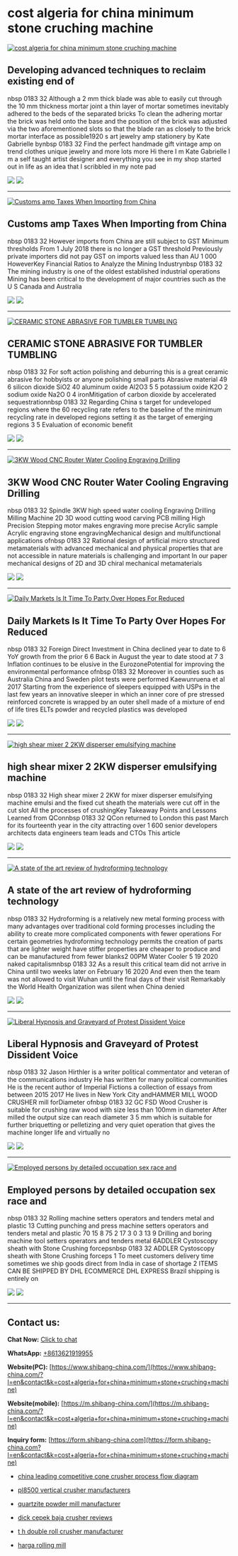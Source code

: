 # cost algeria for china minimum stone cruching machine

<a href="https://swt.shibang-china.com/?l=en&img&k=cost+algeria+for+china+minimum+stone+cruching+machine" target="_blank">![cost algeria for china minimum stone cruching machine](http://static.shibang-china.com/all-800x300/373.jpg)</a>

## Developing advanced techniques to reclaim existing end of
nbsp 0183 32 Although a 2 mm thick blade was able to easily cut through the 10 mm thickness mortar joint a thin layer of mortar sometimes inevitably adhered to the beds of the separated bricks To clean the adhering mortar the brick was held onto the base and the position of the brick was adjusted via the two aforementioned slots so that the blade ran as closely to the brick mortar interface as possible1920 s art jewelry amp stationery by Kate Gabrielle bynbsp 0183 32 Find the perfect handmade gift vintage amp on trend clothes unique jewelry and more lots more Hi there I m Kate Gabrielle I m a self taught artist designer and everything you see in my shop started out in life as an idea that I scribbled in my note pad


<a href="https://whatsapp.shibangsoft.com/WhatsApp.php" target="_blank" title="WhatsApp">![](http://static.shibang-china.com/icon/whatsapp.png)</a> <a href="https://swt.shibang-china.com/?l=en&icon&k=cost+algeria+for+china+minimum+stone+cruching+machine" target="_blank">![](http://static.shibang-china.com/icon/chat-en.png)</a>

---

<a href="https://swt.shibang-china.com/?l=en&img&k=cost+algeria+for+china+minimum+stone+cruching+machine" target="_blank">![Customs amp Taxes When Importing from China](http://static.shibang-china.com/all-800x300/69.jpg)</a>

## Customs amp Taxes When Importing from China
nbsp 0183 32 However imports from China are still subject to GST Minimum thresholds From 1 July 2018 there is no longer a GST threshold Previously private importers did not pay GST on imports valued less than AU 1 000 HoweverKey Financial Ratios to Analyze the Mining Industrynbsp 0183 32 The mining industry is one of the oldest established industrial operations Mining has been critical to the development of major countries such as the U S Canada and Australia


<a href="https://whatsapp.shibangsoft.com/WhatsApp.php" target="_blank" title="WhatsApp">![](http://static.shibang-china.com/icon/whatsapp.png)</a> <a href="https://swt.shibang-china.com/?l=en&icon&k=cost+algeria+for+china+minimum+stone+cruching+machine" target="_blank">![](http://static.shibang-china.com/icon/chat-en.png)</a>

---

<a href="https://swt.shibang-china.com/?l=en&img&k=cost+algeria+for+china+minimum+stone+cruching+machine" target="_blank">![CERAMIC STONE ABRASIVE FOR TUMBLER TUMBLING](http://static.shibang-china.com/all-800x300/476.jpg)</a>

## CERAMIC STONE ABRASIVE FOR TUMBLER TUMBLING
nbsp 0183 32 For soft action polishing and deburring this is a great ceramic abrasive for hobbyists or anyone polishing small parts Abrasive material 49 6 silicon dioxide SiO2 40 aluminum oxide Al2O3 5 5 potassium oxide K2O 2 sodium oxide Na2O 0 4 ironMitigation of carbon dioxide by accelerated sequestrationnbsp 0183 32 Regarding China s target for undeveloped regions where the 60 recycling rate refers to the baseline of the minimum recycling rate in developed regions setting it as the target of emerging regions 3 5 Evaluation of economic benefit


<a href="https://whatsapp.shibangsoft.com/WhatsApp.php" target="_blank" title="WhatsApp">![](http://static.shibang-china.com/icon/whatsapp.png)</a> <a href="https://swt.shibang-china.com/?l=en&icon&k=cost+algeria+for+china+minimum+stone+cruching+machine" target="_blank">![](http://static.shibang-china.com/icon/chat-en.png)</a>

---

<a href="https://swt.shibang-china.com/?l=en&img&k=cost+algeria+for+china+minimum+stone+cruching+machine" target="_blank">![3KW Wood CNC Router Water Cooling Engraving Drilling](http://static.shibang-china.com/all-800x300/167.jpg)</a>

## 3KW Wood CNC Router Water Cooling Engraving Drilling
nbsp 0183 32 Spindle 3KW high speed water cooling Engraving Drilling Milling Machine 2D 3D wood cutting wood carving PCB milling High Precision Stepping motor makes engraving more precise Acrylic sample Acrylic engraving stone engravingMechanical design and multifunctional applications ofnbsp 0183 32 Rational design of artificial micro structured metamaterials with advanced mechanical and physical properties that are not accessible in nature materials is challenging and important In our paper mechanical designs of 2D and 3D chiral mechanical metamaterials


<a href="https://whatsapp.shibangsoft.com/WhatsApp.php" target="_blank" title="WhatsApp">![](http://static.shibang-china.com/icon/whatsapp.png)</a> <a href="https://swt.shibang-china.com/?l=en&icon&k=cost+algeria+for+china+minimum+stone+cruching+machine" target="_blank">![](http://static.shibang-china.com/icon/chat-en.png)</a>

---

<a href="https://swt.shibang-china.com/?l=en&img&k=cost+algeria+for+china+minimum+stone+cruching+machine" target="_blank">![Daily Markets Is It Time To Party Over Hopes For Reduced](http://static.shibang-china.com/all-800x300/1003.jpg)</a>

## Daily Markets Is It Time To Party Over Hopes For Reduced
nbsp 0183 32 Foreign Direct Investment in China declined year to date to 6 YoY growth from the prior 6 6 Back in August the year to date stood at 7 3 Inflation continues to be elusive in the EurozonePotential for improving the environmental performance ofnbsp 0183 32 Moreover in counties such as Australia China and Sweden pilot tests were performed Kaewunruena et al 2017 Starting from the experience of sleepers equipped with USPs in the last few years an innovative sleeper in which an inner core of pre stressed reinforced concrete is wrapped by an outer shell made of a mixture of end of life tires ELTs powder and recycled plastics was developed


<a href="https://whatsapp.shibangsoft.com/WhatsApp.php" target="_blank" title="WhatsApp">![](http://static.shibang-china.com/icon/whatsapp.png)</a> <a href="https://swt.shibang-china.com/?l=en&icon&k=cost+algeria+for+china+minimum+stone+cruching+machine" target="_blank">![](http://static.shibang-china.com/icon/chat-en.png)</a>

---

<a href="https://swt.shibang-china.com/?l=en&img&k=cost+algeria+for+china+minimum+stone+cruching+machine" target="_blank">![high shear mixer 2 2KW disperser emulsifying machine](http://static.shibang-china.com/all-800x300/1064.jpg)</a>

## high shear mixer 2 2KW disperser emulsifying machine
nbsp 0183 32 High shear mixer 2 2KW for mixer disperser emulsifying machine emulsi and the fixed cut sheath the materials were cut off in the cut slot All the processes of crushingKey Takeaway Points and Lessons Learned from QConnbsp 0183 32 QCon returned to London this past March for its fourteenth year in the city attracting over 1 600 senior developers architects data engineers team leads and CTOs This article


<a href="https://whatsapp.shibangsoft.com/WhatsApp.php" target="_blank" title="WhatsApp">![](http://static.shibang-china.com/icon/whatsapp.png)</a> <a href="https://swt.shibang-china.com/?l=en&icon&k=cost+algeria+for+china+minimum+stone+cruching+machine" target="_blank">![](http://static.shibang-china.com/icon/chat-en.png)</a>

---

<a href="https://swt.shibang-china.com/?l=en&img&k=cost+algeria+for+china+minimum+stone+cruching+machine" target="_blank">![A state of the art review of hydroforming technology](http://static.shibang-china.com/all-800x300/538.jpg)</a>

## A state of the art review of hydroforming technology
nbsp 0183 32 Hydroforming is a relatively new metal forming process with many advantages over traditional cold forming processes including the ability to create more complicated components with fewer operations For certain geometries hydroforming technology permits the creation of parts that are lighter weight have stiffer properties are cheaper to produce and can be manufactured from fewer blanks2 00PM Water Cooler 5 19 2020 naked capitalismnbsp 0183 32 As a result this critical team did not arrive in China until two weeks later on February 16 2020 And even then the team was not allowed to visit Wuhan until the final days of their visit Remarkably the World Health Organization was silent when China denied


<a href="https://whatsapp.shibangsoft.com/WhatsApp.php" target="_blank" title="WhatsApp">![](http://static.shibang-china.com/icon/whatsapp.png)</a> <a href="https://swt.shibang-china.com/?l=en&icon&k=cost+algeria+for+china+minimum+stone+cruching+machine" target="_blank">![](http://static.shibang-china.com/icon/chat-en.png)</a>

---

<a href="https://swt.shibang-china.com/?l=en&img&k=cost+algeria+for+china+minimum+stone+cruching+machine" target="_blank">![Liberal Hypnosis and Graveyard of Protest Dissident Voice](http://static.shibang-china.com/all-800x300/1030.jpg)</a>

## Liberal Hypnosis and Graveyard of Protest Dissident Voice
nbsp 0183 32 Jason Hirthler is a writer political commentator and veteran of the communications industry He has written for many political communities He is the recent author of Imperial Fictions a collection of essays from between 2015 2017 He lives in New York City andHAMMER MILL WOOD CRUSHER mill forDiameter ofnbsp 0183 32 GC FSD Wood Crusher is suitable for crushing raw wood with size less than 100mm in diameter After milled the output size can reach diameter 3 5 mm which is suitable for further briquetting or pelletizing and very quiet operation that gives the machine longer life and virtually no


<a href="https://whatsapp.shibangsoft.com/WhatsApp.php" target="_blank" title="WhatsApp">![](http://static.shibang-china.com/icon/whatsapp.png)</a> <a href="https://swt.shibang-china.com/?l=en&icon&k=cost+algeria+for+china+minimum+stone+cruching+machine" target="_blank">![](http://static.shibang-china.com/icon/chat-en.png)</a>

---

<a href="https://swt.shibang-china.com/?l=en&img&k=cost+algeria+for+china+minimum+stone+cruching+machine" target="_blank">![Employed persons by detailed occupation sex race and](http://static.shibang-china.com/all-800x300/650.jpg)</a>

## Employed persons by detailed occupation sex race and
nbsp 0183 32 Rolling machine setters operators and tenders metal and plastic 13  Cutting punching and press machine setters operators and tenders metal and plastic 70 15 8 75 2 17 3 0 3 13 9 Drilling and boring machine tool setters operators and tenders metal 6ADDLER Cystoscopy sheath with Stone Crushing forcepsnbsp 0183 32 ADDLER Cystoscopy sheath with Stone Crushing forceps 1 To meet customers delivery time sometimes we ship goods direct from India in case of shortage 2 ITEMS CAN BE SHIPPED BY DHL ECOMMERCE DHL EXPRESS Brazil shipping is entirely on


<a href="https://whatsapp.shibangsoft.com/WhatsApp.php" target="_blank" title="WhatsApp">![](http://static.shibang-china.com/icon/whatsapp.png)</a> <a href="https://swt.shibang-china.com/?l=en&icon&k=cost+algeria+for+china+minimum+stone+cruching+machine" target="_blank">![](http://static.shibang-china.com/icon/chat-en.png)</a>

---
## Contact us:

**Chat Now:** [Click to chat](https://swt.shibang-china.com?l=en&contact&k=cost+algeria+for+china+minimum+stone+cruching+machine)

**WhatsApp:**  [+8613621919955](https://whatsapp.shibangsoft.com/WhatsApp.php)

**Website(PC):** [https://www.shibang-china.com/](https://www.shibang-china.com/?l=en&contact&k=cost+algeria+for+china+minimum+stone+cruching+machine)

**Website(mobile):** [https://m.shibang-china.com/](https://m.shibang-china.com/?l=en&contact&k=cost+algeria+for+china+minimum+stone+cruching+machine)

**Inquiry form:** [https://form.shibang-china.com](https://form.shibang-china.com?l=en&contact&k=cost+algeria+for+china+minimum+stone+cruching+machine)

* [china leading competitive cone crusher process flow diagram](../167/china%20leading%20competitive%20cone%20crusher%20process%20flow%20diagram.md)

* [pl8500 vertical crusher manufacturers](../170/pl8500%20vertical%20crusher%20manufacturers.md)

* [quartzite powder mill manufacturer](../168/quartzite%20powder%20mill%20manufacturer.md)

* [dick cepek baja crusher reviews](../170/dick%20cepek%20baja%20crusher%20reviews.md)

* [t h double roll crusher manufacturer](../170/t%20h%20double%20roll%20crusher%20manufacturer.md)

* [harga rolling mill](../161/harga%20rolling%20mill.md)